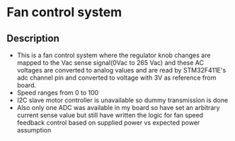 # Fan control system
## Description
* This is a fan control system where the regulator knob changes are mapped to the Vac sense signal(0Vac to 265 Vac) and these AC voltages are converted to analog values and are read by STM32F411E's adc channel pin and converted to voltage with 3V as reference from board.
* Speed ranges from 0 to 100
* I2C slave motor controller is unavailable so dummy transmission is done
* Also only one ADC was available in my board so have set an arbitrary current sense value but still have written the logic for fan speed feedback control based on supplied power vs expected power assumption
